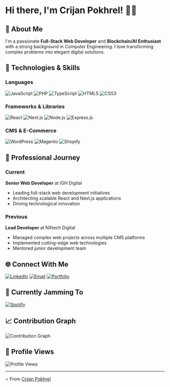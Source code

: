 # Hi there, I'm Crijan Pokhrel! 👋🚀

## 🌟 About Me
I'm a passionate **Full-Stack Web Developer** and **Blockchain/AI Enthusiast** with a strong background in Computer Engineering. I love transforming complex problems into elegant digital solutions.

## 🔧 Technologies & Skills

### Languages
![JavaScript](https://img.shields.io/badge/JavaScript-F7DF1E?style=for-the-badge&logo=javascript&logoColor=black)
![PHP](https://img.shields.io/badge/PHP-777BB4?style=for-the-badge&logo=php&logoColor=white)
![TypeScript](https://img.shields.io/badge/TypeScript-3178C6?style=for-the-badge&logo=typescript&logoColor=white)
![HTML5](https://img.shields.io/badge/HTML5-E34F26?style=for-the-badge&logo=html5&logoColor=white)
![CSS3](https://img.shields.io/badge/CSS3-1572B6?style=for-the-badge&logo=css3&logoColor=white)

### Frameworks & Libraries
![React](https://img.shields.io/badge/React-61DAFB?style=for-the-badge&logo=react&logoColor=black)
![Next.js](https://img.shields.io/badge/Next.js-000000?style=for-the-badge&logo=next.js&logoColor=white)
![Node.js](https://img.shields.io/badge/Node.js-43853D?style=for-the-badge&logo=node.js&logoColor=white)
![Express.js](https://img.shields.io/badge/Express.js-404D59?style=for-the-badge)

### CMS & E-Commerce
![WordPress](https://img.shields.io/badge/WordPress-21759B?style=for-the-badge&logo=wordpress&logoColor=white)
![Magento](https://img.shields.io/badge/Magento-F26322?style=for-the-badge&logo=magento&logoColor=white)
![Shopify](https://img.shields.io/badge/Shopify-7AB55C?style=for-the-badge&logo=shopify&logoColor=white)

## 🚀 Professional Journey

### Current
**Senior Web Developer** at IGH Digital
- Leading full-stack web development initiatives
- Architecting scalable React and Next.js applications
- Driving technological innovation

### Previous
**Lead Developer** at NXtech Digital
- Managed complex web projects across multiple CMS platforms
- Implemented cutting-edge web technologies
- Mentored junior development team

## 🌐 Connect With Me

[![LinkedIn](https://img.shields.io/badge/LinkedIn-0A66C2?style=for-the-badge&logo=linkedin&logoColor=white)](https://linkedin.com/in/srijanpokhrel)
[![Email](https://img.shields.io/badge/Email-8B0000?style=for-the-badge&logo=gmail&logoColor=white)](mailto:srijanpokhrel1@gmail.com)
[![Portfolio](https://img.shields.io/badge/Portfolio-4285F4?style=for-the-badge&logo=google-cloud&logoColor=white)](https://srijanpokhrel.com.np)

## 🎵 Currently Jamming To

[![Spotify](https://spotify-recently-played-readme.vercel.app/api?user=31rwtqefslxqida7dkozxqqu7doe&unique={date})](https://open.spotify.com/user/31rwtqefslxqida7dkozxqqu7doe)

## 📈 Contribution Graph
![Contribution Graph](https://github-readme-activity-graph.vercel.app/graph?username=srijanpokhrel&theme=github)

## 👀 Profile Views
![Profile Views](https://komarev.com/ghpvc/?username=srijanpokhrel&color=blueviolet)

---

⭐️ From [Crijan Pokhrel](https://github.com/srijanpokhrel)

